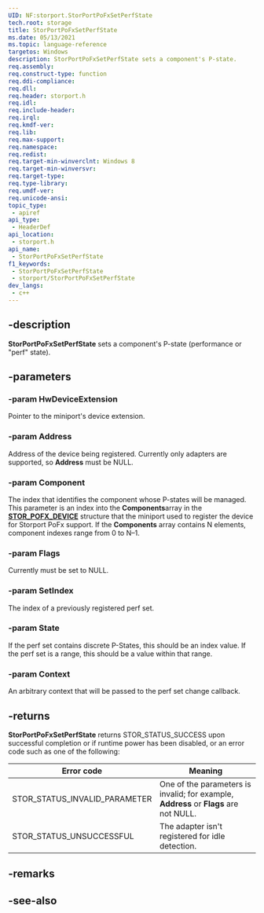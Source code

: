 ```yaml
---
UID: NF:storport.StorPortPoFxSetPerfState
tech.root: storage
title: StorPortPoFxSetPerfState
ms.date: 05/13/2021
ms.topic: language-reference
targetos: Windows
description: StorPortPoFxSetPerfState sets a component's P-state.
req.assembly: 
req.construct-type: function
req.ddi-compliance: 
req.dll: 
req.header: storport.h
req.idl: 
req.include-header: 
req.irql: 
req.kmdf-ver: 
req.lib: 
req.max-support: 
req.namespace: 
req.redist: 
req.target-min-winverclnt: Windows 8
req.target-min-winversvr: 
req.target-type: 
req.type-library: 
req.umdf-ver: 
req.unicode-ansi: 
topic_type:
 - apiref
api_type:
 - HeaderDef
api_location:
 - storport.h
api_name:
 - StorPortPoFxSetPerfState
f1_keywords:
 - StorPortPoFxSetPerfState
 - storport/StorPortPoFxSetPerfState
dev_langs:
 - c++
---
```


## -description

**StorPortPoFxSetPerfState** sets a component's P-state (performance or "perf" state).

## -parameters

### -param HwDeviceExtension

Pointer to the miniport's device extension.

### -param Address

Address of the device being registered. Currently only adapters are supported, so **Address** must be NULL.

### -param Component

The index that identifies the component whose P-states will be managed. This parameter is an index into the **Components**array in the [**STOR_POFX_DEVICE**](ns-storport-_stor_pofx_device_v3.md) structure that the miniport used to register the device for Storport PoFx support. If the **Components** array contains N elements, component indexes range from 0 to N–1.

### -param Flags

Currently must be set to NULL.

### -param SetIndex

The index of a previously registered perf set.

### -param State

If the perf set contains discrete P-States, this should be an index value. If the perf set is a range, this should be a value within that range.

### -param Context

An arbitrary context that will be passed to the perf set change callback.

## -returns

**StorPortPoFxSetPerfState** returns STOR_STATUS_SUCCESS upon successful completion or if runtime power has been disabled, or an error code such as one of the following:

| Error code | Meaning |
| ---------- | ------- |
| STOR_STATUS_INVALID_PARAMETER | One of the parameters is invalid; for example, **Address** or **Flags** are not NULL. |
| STOR_STATUS_UNSUCCESSFUL | The adapter isn't registered for idle detection. |

## -remarks

## -see-also
